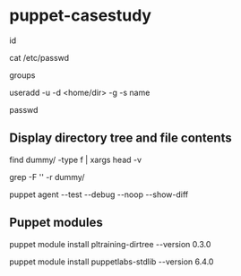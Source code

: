 # puppet-casestudy

id <user>

cat /etc/passwd

groups <user>

useradd -u <uid> -d <home/dir> -g <groupid> -s <shell> name

passwd <user> 

## Display directory tree and file contents
find dummy/ -type f | xargs head -v

grep -F '' -r dummy/

puppet agent --test --debug --noop --show-diff

## Puppet modules

puppet module install pltraining-dirtree --version 0.3.0

puppet module install puppetlabs-stdlib --version 6.4.0